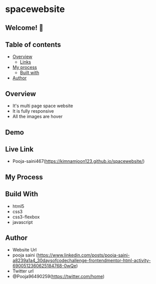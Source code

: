 # spacewebsite

## Welcome! 👋

## Table of contents

- [Overview](#overview)
  - [Links](#links)
- [My process](#my-process)
  - [Built with](#built-with)
- [Author](#author)

## Overview 
- It's multi page space website
- It is fully responsive
- All the images are hover


## Demo

 


## Live Link
- Pooja-saini467(https://kimnamjoon123.github.io/spacewebsite/)


## My Process
## Build With
- html5
- css3
- css3-flexbox
- javascript

## Author
- Website Url
- pooja saini (https://www.linkedin.com/posts/pooja-saini-a8239a1a4_30daysofcodechallenge-frontendmentor-html-activity-6900512360625184768-0wQe)
- Twitter url
- @Pooja96490259(https://twitter.com/home)

